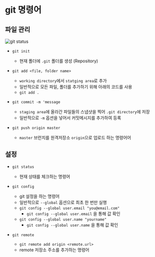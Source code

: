 # git 명령어

## 파일 관리

![git status](https://git-scm.com/book/en/v2/images/areas.png)

- `git init`
    - 현재 폴더에 `.git` 폴더를 생성 (Repository)

- `git add <file, folder name>`
    - `working directory`에서 `statging area`로 추가
    - 일반적으로 모든 파일, 폴더를 추가하기 위해 아래의 코드를 사용
    - `git add .`

- `git commit -m 'message`
    - `staging area`에 올라간 파일들의 스냅샷을 찍어 `.git directory`에 저장
    - 일반적으로 `-m` 옵션을 넣어서 커밋메시지를 추가하여 등록

- `git push origin master`
    - `master` 브런치를 원격저장소 `origin`으로 업로드 하는 명령어어


## 설정

- `git status`
    - 현재 상태를 체크하는 명령어

- `git config`
    - git 설정을 하는 명령어
    - 일반적으로 `--global` 옵션으로 최초 한 번만 실행
    - `git config --global user.email "you@email.com"`
        - `git config --global user.email` 을 통해 값 확인 
    - `git config --global user.name "yourname"`
        - `git config --global user.name` 을 통해 값 확인 

- `git remote`
    - `git remote add origin <remote.url>`
    - remote 저장소 주소를 추가하는 명령어

